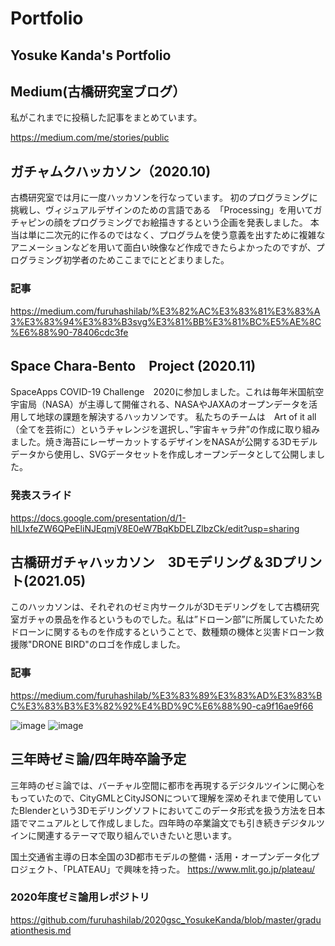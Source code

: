 # Portfolio
## Yosuke Kanda's Portfolio

## Medium(古橋研究室ブログ）
私がこれまでに投稿した記事をまとめています。

https://medium.com/me/stories/public

## ガチャムクハッカソン（2020.10)

古橋研究室では月に一度ハッカソンを行なっています。
初のプログラミングに挑戦し、ヴィジュアルデザインのための言語である　「Processing」を用いてガチャピンの顔をプログラミングでお絵描きするという企画を発表しました。
本当は単に二次元的に作るのではなく、プログラムを使う意義を出すために複雑なアニメーションなどを用いて面白い映像など作成できたらよかったのですが、プログラミング初学者のためここまでにとどまりました。
### 記事
https://medium.com/furuhashilab/%E3%82%AC%E3%83%81%E3%83%A3%E3%83%94%E3%83%B3svg%E3%81%BB%E3%81%BC%E5%AE%8C%E6%88%90-78406cdc3fe

## Space Chara-Bento　Project (2020.11)

SpaceApps COVID-19 Challenge　2020に参加しました。これは毎年米国航空宇宙局（NASA）が主導して開催される、NASAやJAXAのオープンデータを活用して地球の課題を解決するハッカソンです。
私たちのチームは　Art of it all （全てを芸術に）というチャレンジを選択し、”宇宙キャラ弁”の作成に取り組みました。焼き海苔にレーザーカットするデザインをNASAが公開する3Dモデルデータから使用し、SVGデータセットを作成しオープンデータとして公開しました。
### 発表スライド
https://docs.google.com/presentation/d/1-hlLIxfeZW6QPeEliNJEqmjV8E0eW7BqKbDELZlbzCk/edit?usp=sharing


## 古橋研ガチャハッカソン　3Dモデリング＆3Dプリント(2021.05)

このハッカソンは、それぞれのゼミ内サークルが3Dモデリングをして古橋研究室ガチャの景品を作るというものでした。私は”ドローン部”に所属していたためドローンに関するものを作成するということで、数種類の機体と災害ドローン救援隊"DRONE BIRD"のロゴを作成しました。

### 記事
https://medium.com/furuhashilab/%E3%83%89%E3%83%AD%E3%83%BC%E3%83%B3%E3%82%92%E4%BD%9C%E6%88%90-ca9f16ae9f66

![image](https://user-images.githubusercontent.com/62165727/126097065-5d423bfa-7be8-4271-996e-f05f814ac1c1.png)
![image](https://user-images.githubusercontent.com/62165727/126097177-0b6d5da0-25b8-43d8-9352-50cb767c9f60.png)

## 三年時ゼミ論/四年時卒論予定

三年時のゼミ論では、バーチャル空間に都市を再現するデジタルツインに関心をもっていたので、CityGMLとCityJSONについて理解を深めそれまで使用していたBlenderという3Dモデリングソフトにおいてこのデータ形式を扱う方法を日本語でマニュアルとして作成しました。四年時の卒業論文でも引き続きデジタルツインに関連するテーマで取り組んでいきたいと思います。

国土交通省主導の日本全国の3D都市モデルの整備・活用・オープンデータ化プロジェクト、「PLATEAU」で興味を持った。
https://www.mlit.go.jp/plateau/

### 2020年度ゼミ論用レポジトリ
https://github.com/furuhashilab/2020gsc_YosukeKanda/blob/master/graduationthesis.md

